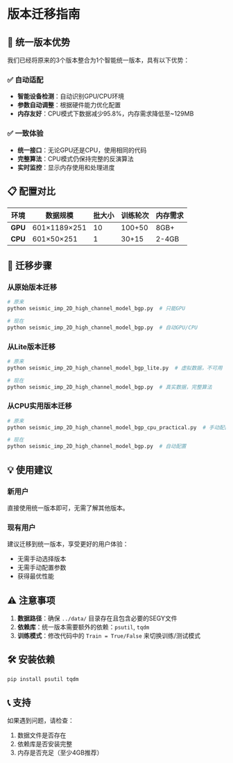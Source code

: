 # 版本迁移指南

## 🚀 统一版本优势

我们已经将原来的3个版本整合为1个智能统一版本，具有以下优势：

### ✅ 自动适配
- **智能设备检测**：自动识别GPU/CPU环境
- **参数自动调整**：根据硬件能力优化配置
- **内存友好**：CPU模式下数据减少95.8%，内存需求降低至~129MB

### ✅ 一致体验
- **统一接口**：无论GPU还是CPU，使用相同的代码
- **完整算法**：CPU模式仍保持完整的反演算法
- **实时监控**：显示内存使用和处理进度

## 📋 配置对比

| 环境 | 数据规模 | 批大小 | 训练轮次 | 内存需求 |
|------|----------|--------|----------|----------|
| **GPU** | 601×1189×251 | 10 | 100+50 | 8GB+ |
| **CPU** | 601×50×251 | 1 | 30+15 | 2-4GB |

## 🔄 迁移步骤

### 从原始版本迁移
```bash
# 原来
python seismic_imp_2D_high_channel_model_bgp.py  # 只能GPU

# 现在
python seismic_imp_2D_high_channel_model_bgp.py  # 自动GPU/CPU
```

### 从Lite版本迁移
```bash
# 原来
python seismic_imp_2D_high_channel_model_bgp_lite.py  # 虚拟数据，不可用

# 现在
python seismic_imp_2D_high_channel_model_bgp.py  # 真实数据，完整算法
```

### 从CPU实用版本迁移
```bash
# 原来
python seismic_imp_2D_high_channel_model_bgp_cpu_practical.py  # 手动配置

# 现在
python seismic_imp_2D_high_channel_model_bgp.py  # 自动配置
```

## 💡 使用建议

### 新用户
直接使用统一版本即可，无需了解其他版本。

### 现有用户
建议迁移到统一版本，享受更好的用户体验：
- 无需手动选择版本
- 无需手动配置参数
- 获得最优性能

## ⚠️ 注意事项

1. **数据路径**：确保 `../data/` 目录存在且包含必要的SEGY文件
2. **依赖库**：统一版本需要额外的依赖：`psutil`, `tqdm`
3. **训练模式**：修改代码中的 `Train = True/False` 来切换训练/测试模式

## 🛠️ 安装依赖

```bash
pip install psutil tqdm
```

## 📞 支持

如果遇到问题，请检查：
1. 数据文件是否存在
2. 依赖库是否安装完整
3. 内存是否充足（至少4GB推荐）

